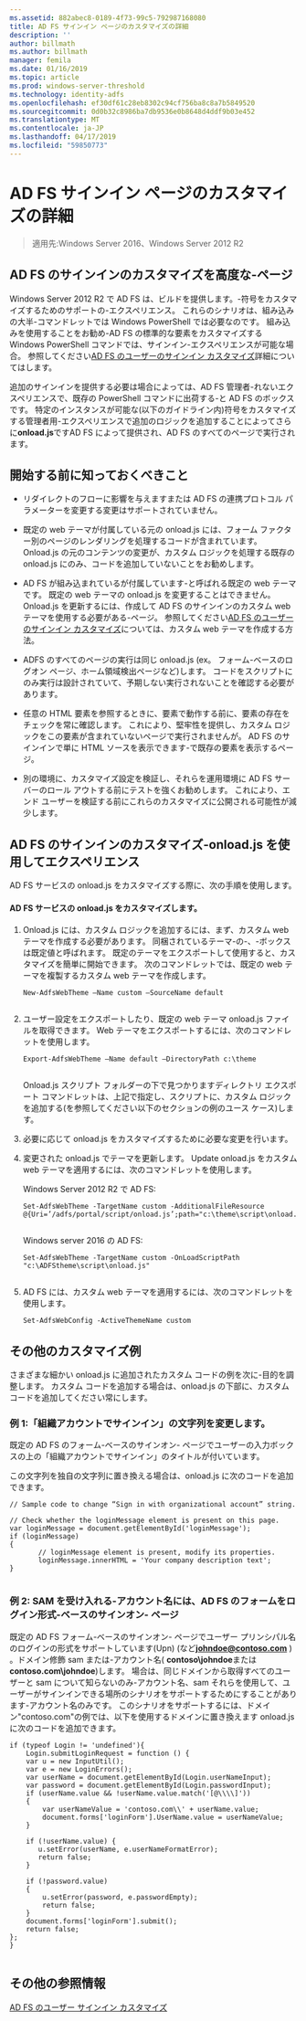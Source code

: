 ```yaml
---
ms.assetid: 882abec8-0189-4f73-99c5-792987168080
title: AD FS サインイン ページのカスタマイズの詳細
description: ''
author: billmath
ms.author: billmath
manager: femila
ms.date: 01/16/2019
ms.topic: article
ms.prod: windows-server-threshold
ms.technology: identity-adfs
ms.openlocfilehash: ef30df61c28eb8302c94cf756ba8c8a7b5849520
ms.sourcegitcommit: 0d0b32c8986ba7db9536e0b8648d4ddf9b03e452
ms.translationtype: MT
ms.contentlocale: ja-JP
ms.lasthandoff: 04/17/2019
ms.locfileid: "59850773"
---
```

# <a name="advanced-customization-of-ad-fs-sign-in-pages"></a>AD FS サインイン ページのカスタマイズの詳細

>適用先:Windows Server 2016、Windows Server 2012 R2
  
## <a name="advanced-customization-of-ad-fs-sign-in-pages"></a>AD FS のサインインのカスタマイズを高度な\-ページ  
Windows Server 2012 R2 で AD FS は、ビルドを提供します。\-符号をカスタマイズするためのサポートの\-エクスペリエンス。 これらのシナリオは、組み込みの大半\-コマンドレットでは Windows PowerShell では必要なのです。  組み込みを使用することをお勧め\-AD FS の標準的な要素をカスタマイズする Windows PowerShell コマンドでは、サインイン\-エクスペリエンスが可能な場合。  参照してください[AD FS のユーザーのサインイン カスタマイズ](AD-FS-user-sign-in-customization.md)詳細についてはします。  
  
追加のサインインを提供する必要は場合によっては、AD FS 管理者\-れないエクスペリエンスで、既存の PowerShell コマンドに出荷する\-と AD FS のボックスです。 特定のインスタンスが可能な\(以下のガイドライン内\)符号をカスタマイズする管理者用\-エクスペリエンスで追加のロジックを追加することによってさらに**onload.js**ですAD FS によって提供され、AD FS のすべてのページで実行されます。  
  
## <a name="things-to-know-before-you-start"></a>開始する前に知っておくべきこと  
  
-   リダイレクトのフローに影響を与えますまたは AD FS の連携プロトコル パラメーターを変更する変更はサポートされていません。
  
-   既定の web テーマが付属している元の onload.js には、フォーム ファクター別のページのレンダリングを処理するコードが含まれています。 Onload.js の元のコンテンツの変更が、カスタム ロジックを処理する既存の onload.js にのみ、コードを追加していないことをお勧めします。  
  
-   AD FS が組み込まれているが付属しています\-と呼ばれる既定の web テーマです。 既定の web テーマの onload.js を変更することはできません。 Onload.js を更新するには、作成して AD FS のサインインのカスタム web テーマを使用する必要がある\-ページ。  参照してください[AD FS のユーザーのサインイン カスタマイズ](AD-FS-user-sign-in-customization.md)については、カスタム web テーマを作成する方法。  
  
-   ADFS のすべてのページの実行は同じ onload.js \(ex。 フォーム\-ベースのログオン ページ、ホーム領域検出ページなど\)します。 コードをスクリプトにのみ実行は設計されていて、予期しない実行されないことを確認する必要があります。  
  
-   任意の HTML 要素を参照するときに、要素で動作する前に、要素の存在をチェックを常に確認します。 これにより、堅牢性を提供し、カスタム ロジックをこの要素が含まれていないページで実行されませんが。 AD FS のサインインで単に HTML ソースを表示できます\-で既存の要素を表示するページ。  
  
-   別の環境に、カスタマイズ設定を検証し、それらを運用環境に AD FS サーバーのロール アウトする前にテストを強くお勧めします。 これにより、エンド ユーザーを検証する前にこれらのカスタマイズに公開される可能性が減少します。  
  
## <a name="customizing-the-ad-fs-sign-in-experience-by-using-onloadjs"></a>AD FS のサインインのカスタマイズ\-onload.js を使用してエクスペリエンス  
AD FS サービスの onload.js をカスタマイズする際に、次の手順を使用します。  
  
#### <a name="customizing-onloadjs-for-the-ad-fs-service"></a>AD FS サービスの onload.js をカスタマイズします。  
  
1.  Onload.js には、カスタム ロジックを追加するには、まず、カスタム web テーマを作成する必要があります。 同梱されているテーマ\-の\-、\-ボックスは既定値と呼ばれます。 既定のテーマをエクスポートして使用すると、カスタマイズを簡単に開始できます。 次のコマンドレットでは、既定の web テーマを複製するカスタム web テーマを作成します。  
  
    ```  
    New-AdfsWebTheme –Name custom –SourceName default  
  
    ```  
  
2.  ユーザー設定をエクスポートしたり、既定の web テーマ onload.js ファイルを取得できます。 Web テーマをエクスポートするには、次のコマンドレットを使用します。  
  
    ```  
    Export-AdfsWebTheme –Name default –DirectoryPath c:\theme  
  
    ```  
  
    Onload.js スクリプト フォルダーの下で見つかりますディレクトリ エクスポート コマンドレットは、上記で指定し、スクリプトに、カスタム ロジックを追加する\(を参照してください以下のセクションの例のユース ケース\)します。  
  
3.  必要に応じて onload.js をカスタマイズするために必要な変更を行います。  
  
4.  変更された onload.js でテーマを更新します。 Update onload.js をカスタム web テーマを適用するには、次のコマンドレットを使用します。  

     Windows Server 2012 R2 で AD FS:  

    ```  
    Set-AdfsWebTheme -TargetName custom -AdditionalFileResource @{Uri=’/adfs/portal/script/onload.js’;path="c:\theme\script\onload.js"}  
  
    ```  
    Windows server 2016 の AD FS:

     ```  
    Set-AdfsWebTheme -TargetName custom -OnLoadScriptPath "c:\ADFStheme\script\onload.js"   
  
    ```  
  
5.  AD FS には、カスタム web テーマを適用するには、次のコマンドレットを使用します。  
  
    ```  
    Set-AdfsWebConfig -ActiveThemeName custom  
    ```  
  
## <a name="additional-customization-examples"></a>その他のカスタマイズ例  
さまざまな細かい onload.js に追加されたカスタム コードの例を次に\-目的を調整します。 カスタム コードを追加する場合は、onload.js の下部に、カスタム コードを追加してください常にします。  
  
### <a name="example-1-change-sign-in-with-organizational-account-string"></a>例 1:「組織アカウントでサインイン」の文字列を変更します。  
既定の AD FS のフォーム\-ベースのサインオン\- ページでユーザーの入力ボックスの上の「組織アカウントでサインイン」のタイトルが付いています。  
  
この文字列を独自の文字列に置き換える場合は、onload.js に次のコードを追加できます。  
  
```  
// Sample code to change “Sign in with organizational account” string.  
  
// Check whether the loginMessage element is present on this page.  
var loginMessage = document.getElementById('loginMessage');  
if (loginMessage)  
{  
       // loginMessage element is present, modify its properties.  
       loginMessage.innerHTML = 'Your company description text';  
}  
  
```  
  
### <a name="example-2-accept-sam-account-name-as-a-login-format-on-an-ad-fs-form-based-sign-in-page"></a>例 2: SAM を受け入れる\-アカウント名には、AD FS のフォームをログイン形式\-ベースのサインオン\- ページ  
既定の AD FS フォーム\-ベースのサインオン\- ページでユーザー プリンシパル名のログインの形式をサポートしています\(Upn\) \(など**johndoe@contoso.com** \) 。ドメイン修飾 sam または\-アカウント名\( **contoso\\johndoe**または**contoso.com\\johndoe**\)します。 場合は、同じドメインから取得すべてのユーザーと sam について知らないのみ\-アカウント名、sam それらを使用して、ユーザーがサインインできる場所のシナリオをサポートするためにすることがあります\-アカウント名のみです。 このシナリオをサポートするには、ドメイン"contoso.com"の例では、以下を使用するドメインに置き換えます onload.js に次のコードを追加できます。  
  
```  
if (typeof Login != 'undefined'){  
    Login.submitLoginRequest = function () {   
    var u = new InputUtil();  
    var e = new LoginErrors();  
    var userName = document.getElementById(Login.userNameInput);  
    var password = document.getElementById(Login.passwordInput);  
    if (userName.value && !userName.value.match('[@\\\\]'))   
    {  
        var userNameValue = 'contoso.com\\' + userName.value;  
        document.forms['loginForm'].UserName.value = userNameValue;  
    }  
  
    if (!userName.value) {  
       u.setError(userName, e.userNameFormatError);  
       return false;  
    }  
  
    if (!password.value)   
    {  
        u.setError(password, e.passwordEmpty);  
        return false;  
    }  
    document.forms['loginForm'].submit();  
    return false;  
};  
}  
  
```  
  
## <a name="additional-references"></a>その他の参照情報 
[AD FS のユーザー サインイン カスタマイズ](AD-FS-user-sign-in-customization.md)  
  

